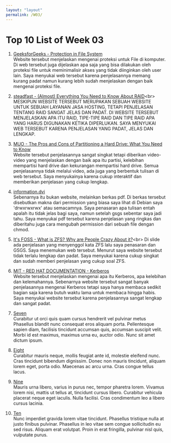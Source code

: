 ```yaml
---
layout: "layout"
permalink: /W03/
---
```


# Top 10 List of Week 03

1. [GeeksforGeeks - Protection in File System](https://www.geeksforgeeks.org/protection-in-file-system/)<br>
Website tersebut menjelaskan mengenai proteksi untuk File di komputer. Di web tersebut juga dijelaskan apa saja yang bisa dilakukan oleh proteksi file untuk meminimalisir akses yang tidak diinginkan oleh user lain. Saya menyukai web tersebut karena penjelasannya memang kurang padat namun kurang lebih sudah menjelaskan dengan baik mengenai proteksi file.

2. [steadfast - (Almost) Everything You Need to Know About RAID](https://www.steadfast.net/blog/almost-everything-you-need-know-about-raid#:~:text=RAID%20stands%20for%20Redundant%20Array,of%20a%20more%20expensive%20disk.)<br>
MESKIPUN WEBSITE TERSEBUT MERUPAKAN SEBUAH WEBSITE UNTUK SEBUAH LAYANAN JASA HOSTING, TETAPI PENJELASAN TENTANG RAID SANGAT JELAS DAN PADAT. DI WEBSITE TERSEBUT MENJELASKAN APA ITU RAID, TIPE-TIPE RAID DAN TIPE RAID APA YANG HARUS DIGUNAKAN KETIKA DIPERLUKAN. SAYA MENYUKAI WEB TERSEBUT KARENA PENJELASAN YANG PADAT, JELAS DAN LENGKAP.

3. [MUO - The Pros and Cons of Partitioning a Hard Drive: What You Need to Know](https://www.makeuseof.com/tag/partition-hard-drive-explained/)<br>
Website tersebut penjelasannya sangat singkat tetapi diberikan video-video yang menjelaskan dengan baik apa itu partisi, kelebihan mempartisi hard drive dan kekurangan mempartisi hard drive. Semua penjelasannya tidak melalui video, ada juga yang berbentuk tulisan di web tersebut. Saya menyukainya karena cukup interaktif dan memberikan penjelasan yang cukup lengkap.

4. [information.dvi](http://bluehawk.monmouth.edu/~rscherl/Classes/IIS/information.pdf)<br>
Sebenarnya itu bukan website, melainkan berkas pdf. Di berkas tersebut disebutkan makna dari permission yang biasa saya lihat di Debian saya 'drwxrwxrwx' atau semacamnya. Saya penasaran apa tulisan entah apalah itu tidak jelas bagi saya, namun setelah gsgs sebentar saya jadi tahu. Saya menyukai pdf tersebut karena penjelasan yang ringkas dan diberitahu juga cara mengubah permission dari sebuah file dengan chmod.

5. [It's FOSS - What is ZFS? Why are People Crazy About it?](https://itsfoss.com/what-is-zfs/#:~:text=of%20those%20features.-,Pooled%20Storage,pool%20by%20adding%20another%20drive.)<br>
Di slide ada penjelasan yang menyenggol kata ZFS lalu saya penasaran dan GSGS. Saya menemukan web tersebut. Menurut saya website tersebut tidak terlalu lengkap dan padat. Saya menyukai karena cukup singkat dan sudah memberi penjelasan yang cukup soal ZFS.

6. [MIT - RED HAT DOCUMENTATION - Kerberos](https://web.mit.edu/rhel-doc/5/RHEL-5-manual/Deployment_Guide-en-US/ch-kerberos.html)<br>
Website tersebut menjelaskan mengenai apa itu Kerberos, apa kelebihan dan kelemahannya. Sebenarnya website tersebut sangat banyak penjelasannya mengenai Kerberos tetapi saya hanya membaca sedikit bagian saja karena butuh waktu lama untuk membaca hingga habis. Saya menyukai website tersebut karena penjelasannya sangat lengkap dan sangat padat.

7. [Seven](https://en.wikipedia.org/wiki/7)<br>
Curabitur ut orci quis quam cursus hendrerit vel pulvinar metus
Phasellus blandit nunc consequat eros aliquam porta.
Pellentesque sapien diam, facilisis tincidunt accumsan quis, accumsan suscipit velit. 
Morbi id est maximus, maximus urna eu, auctor odio. 
Nunc sit amet dictum ipsum.

8. [Eight](https://en.wikipedia.org/wiki/8)<br>
Curabitur mauris neque, mollis feugiat ante id, molestie eleifend nunc.
Cras tincidunt bibendum dignissim.
Donec non mauris tincidunt, aliquam lorem eget, porta odio.
Maecenas ac arcu urna.
Cras congue tellus lacus.

9. [Nine](https://en.wikipedia.org/wiki/9)<br>
Mauris urna libero, varius in purus nec, tempor pharetra lorem.
Vivamus lorem nisi, mattis ut tellus at, tincidunt cursus libero.
Curabitur vehicula placerat neque eget iaculis.
Nulla facilisi.
Cras condimentum leo a libero cursus lacinia.

10. [Ten](https://en.wikipedia.org/wiki/10)<br>
Nunc imperdiet gravida lorem vitae tincidunt. 
Phasellus tristique nulla at justo finibus pulvinar.
Phasellus in leo vitae sem congue sollicitudin eu sed risus.
Aliquam erat volutpat.
Proin in erat fringilla, pulvinar nisl quis, vulputate purus.

